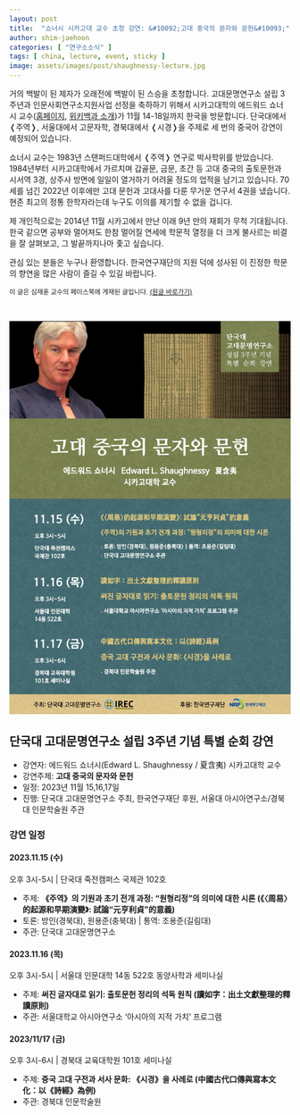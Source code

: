 ```yaml
---
layout: post
title:  "쇼너시 시카고대 교수 초청 강연: &#10092;고대 중국의 문자와 문헌&#10093;"
author: shim-jaehoon
categories: [ "연구소소식" ] 
tags: [ china, lecture, event, sticky ] 
image: assets/images/post/shaughnessy-lecture.jpg
---
```


거의 백발이 된 제자가 오래전에 백발이 된 스승을 초청합니다. 고대문명연구소 설립 3주년과 인문사회연구소지원사업 선정을 축하하기 위해서 시카고대학의 에드워드 쇼너시 교수([홈페이지](https://ealc.uchicago.edu/people/edward-l-shaughnessy-phd), [위키백과 소개](https://en.wikipedia.org/wiki/Edward_L._Shaughnessy))가 11월 14-18일까지 한국을 방문합니다. 단국대에서 &#10092;주역&#10093;, 서울대에서 고문자학, 경북대에서 &#10092;시경&#10093;을 주제로 세 번의 중국어 강연이 예정되어 있습니다.

쇼너시 교수는 1983년 스탠퍼드대학에서 &#10092;주역&#10093; 연구로 박사학위를 받았습니다. 1984년부터 시카고대학에서 가르치며 갑골문, 금문, 초간 등 고대 중국의 출토문헌과 시서역 3경, 상주사 방면에 일일이 열거하기 어려울 정도의 업적을 남기고 있습니다. 70세를 넘긴 2022년 이후에만 고대 문헌과 고대사를 다룬 무거운 연구서 4권을 냈습니다. 현존 최고의 정통 한학자라는데 누구도 이의를 제기할 수 없을 겁니다.

제 개인적으로는 2014년 11월 시카고에서 만난 이래 9년 만의 재회가 무척 기대됩니다. 한국 같으면 공부와 멀어져도 한참 멀어질 연세에 학문적 열정을 더 크게 불사르는 비결을 잘 살펴보고, 그 발끝까지나마 좇고 싶습니다.

관심 있는 분들은 누구나 환영합니다. 한국연구재단의 지원 덕에 성사된 이 진정한 학문의 향연을 많은 사람이 즐길 수 있길 바랍니다.

<span class="text-muted"><small>
이 글은 심재훈 교수의 페이스북에 게재된 글입니다. <a href="https://www.facebook.com/100000335256259/posts/pfbid02dAQod2DAcAsh8b8MQHoA5pdm5XmvhECxxRxzFHnW8dSwQfyYR4Mhi9Wm3Wc81Mpql/?mibextid=cr9u03" target="_blank">(원글 바로가기)</a>
</small></span>

<br>

![](/assets/images/post/special-lecture-series-shaughnessy.jpg)



## 단국대 고대문명연구소 설립 3주년 기념 특별 순회 강연

- 강연자: 에드워드 쇼너시(Edward L. Shaughnessy / 夏含夷) 시카고대학 교수
- 강연주제: __고대 중국의 문자와 문헌__
- 일정: 2023년 11월 15,16,17일
- 진행: 단국대 고대문명연구소 주최, 한국연구재단 후원, 서울대 아시아연구소/경북대 인문학술원 주관


### 강연 일정
#### 2023.11.15 (수) 
오후 3시-5시 | 단국대 죽전캠퍼스 국제관 102호

- 주제: __《주역》의 기원과 초기 전개 과정: “원형리정”의 의미에 대한 시론 (《〈周易〉的起源和早期演變》: 試論“元亨利貞”的意義)__
- 토론: 방인(경북대), 원용준(충북대) | 통역: 조용준(길림대)
- 주관: 단국대 고대문명연구소

#### 2023.11.16 (목) 
오후 3시-5시 | 서울대 인문대학 14동 522호 동양사학과 세미나실

- 주제: __써진 글자대로 읽기: 출토문헌 정리의 석독 원칙 (讀如字：出土文獻整理的釋讀原則)__
- 주관: 서울대학교 아시아연구소 ‘아시아의 지적 가치’ 프로그램

#### 2023/11/17 (금) 
오후 3시-6시 | 경북대 교육대학원 101호 세미나실

- 주제:  __중국 고대 구전과 서사 문화: 《시경》을 사례로 (中國古代口傳與寫本文化：以《詩經》為例)__
- 주관: 경북대 인문학술원
